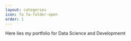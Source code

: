 ```yaml
---
layout: categories
icon: fa fa-folder-open
order: 1
---
```

Here lies my portfolio for Data Science and Developmemt 